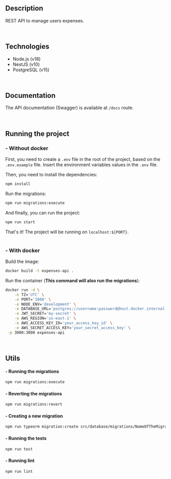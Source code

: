 ## Description

REST API to manage users expenses.

<br/>

## Technologies

- Node.js (v18)
- NestJS (v10)
- PostgreSQL (v15)

<br/>

## Documentation

The API documentation (Swagger) is available at `/docs` route.

<br/>

## Running the project

### - **Without docker**

First, you need to create a `.env` file in the root of the project, based on the `.env.example` file.
Insert the environment variables values in the `.env` file.

Then, you need to install the dependencies:

```sh
npm install
```

Run the migrations:

```sh
npm run migrations:execute
```

And finally, you can run the project:

```sh
npm run start
```

That's it! The project will be running on `localhost:${PORT}`.  
<br>

### - **With docker**

Build the image:

```sh
docker build -t expenses-api .
```

Run the container (**This command will also run the migrations**):

```sh
docker run -d \
	-e TZ='UTC' \
	-e PORT='3000' \
	-e NODE_ENV='development' \
	-e DATABASE_URL='postgres://username:password@host.docker.internal:5432/databasename' \
	-e JWT_SECRET='my-secret' \
	-e AWS_REGION='us-east-1' \
    -e AWS_ACCESS_KEY_ID='your_access_key_id' \
    -e AWS_SECRET_ACCESS_KEY='your_secret_access_key' \
 -p 3000:3000 expenses-api
```

<br/>

## Utils

#### - Running the migrations

```sh
npm run migrations:execute
```

#### - Reverting the migrations

```sh
npm run migrations:revert
```

#### - Creating a new migration

```sh
npm run typeorm migration:create src/database/migrations/NameOfTheMigration
```

#### - Running the tests

```sh
npm run test
```

#### - Running lint

```sh
npm run lint
```
